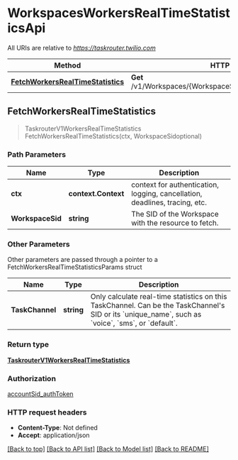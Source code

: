 # WorkspacesWorkersRealTimeStatisticsApi

All URIs are relative to *https://taskrouter.twilio.com*

Method | HTTP request | Description
------------- | ------------- | -------------
[**FetchWorkersRealTimeStatistics**](WorkspacesWorkersRealTimeStatisticsApi.md#FetchWorkersRealTimeStatistics) | **Get** /v1/Workspaces/{WorkspaceSid}/Workers/RealTimeStatistics | 



## FetchWorkersRealTimeStatistics

> TaskrouterV1WorkersRealTimeStatistics FetchWorkersRealTimeStatistics(ctx, WorkspaceSidoptional)





### Path Parameters


Name | Type | Description
------------- | ------------- | -------------
**ctx** | **context.Context** | context for authentication, logging, cancellation, deadlines, tracing, etc.
**WorkspaceSid** | **string** | The SID of the Workspace with the resource to fetch.

### Other Parameters

Other parameters are passed through a pointer to a FetchWorkersRealTimeStatisticsParams struct


Name | Type | Description
------------- | ------------- | -------------
**TaskChannel** | **string** | Only calculate real-time statistics on this TaskChannel. Can be the TaskChannel&#39;s SID or its &#x60;unique_name&#x60;, such as &#x60;voice&#x60;, &#x60;sms&#x60;, or &#x60;default&#x60;.

### Return type

[**TaskrouterV1WorkersRealTimeStatistics**](TaskrouterV1WorkersRealTimeStatistics.md)

### Authorization

[accountSid_authToken](../README.md#accountSid_authToken)

### HTTP request headers

- **Content-Type**: Not defined
- **Accept**: application/json

[[Back to top]](#) [[Back to API list]](../README.md#documentation-for-api-endpoints)
[[Back to Model list]](../README.md#documentation-for-models)
[[Back to README]](../README.md)

